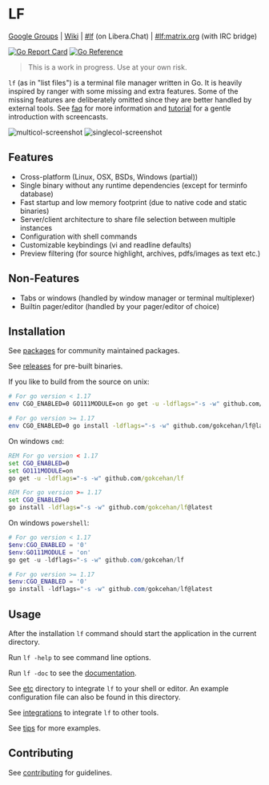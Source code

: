 # LF

[Google Groups](https://groups.google.com/forum/#!forum/lf-fm)
| [Wiki](https://github.com/gokcehan/lf/wiki)
| [#lf](https://web.libera.chat/#lf) (on Libera.Chat)
| [#lf:matrix.org](https://matrix.to/#/#lf:matrix.org) (with IRC bridge)

[![Go Report Card](https://goreportcard.com/badge/github.com/gokcehan/lf)](https://goreportcard.com/report/github.com/gokcehan/lf)
[![Go Reference](https://pkg.go.dev/badge/github.com/gokcehan/lf.svg)](https://pkg.go.dev/github.com/gokcehan/lf)

> This is a work in progress. Use at your own risk.

`lf` (as in "list files") is a terminal file manager written in Go.
It is heavily inspired by ranger with some missing and extra features.
Some of the missing features are deliberately omitted since they are better handled by external tools.
See [faq](https://github.com/gokcehan/lf/wiki/FAQ) for more information and [tutorial](https://github.com/gokcehan/lf/wiki/Tutorial) for a gentle introduction with screencasts.

![multicol-screenshot](http://i.imgur.com/DaTUenu.png)
![singlecol-screenshot](http://i.imgur.com/p95xzUj.png)

## Features

- Cross-platform (Linux, OSX, BSDs, Windows (partial))
- Single binary without any runtime dependencies (except for terminfo database)
- Fast startup and low memory footprint (due to native code and static binaries)
- Server/client architecture to share file selection between multiple instances
- Configuration with shell commands
- Customizable keybindings (vi and readline defaults)
- Preview filtering (for source highlight, archives, pdfs/images as text etc.)

## Non-Features

- Tabs or windows (handled by window manager or terminal multiplexer)
- Builtin pager/editor (handled by your pager/editor of choice)

## Installation

See [packages](https://github.com/gokcehan/lf/wiki/Packages) for community maintained packages.

See [releases](https://github.com/gokcehan/lf/releases) for pre-built binaries.

If you like to build from the source on unix:

```bash
# For go version < 1.17
env CGO_ENABLED=0 GO111MODULE=on go get -u -ldflags="-s -w" github.com/gokcehan/lf

# For go version >= 1.17
env CGO_ENABLED=0 go install -ldflags="-s -w" github.com/gokcehan/lf@latest
```

On windows `cmd`:

```cmd
REM For go version < 1.17
set CGO_ENABLED=0
set GO111MODULE=on
go get -u -ldflags="-s -w" github.com/gokcehan/lf

REM For go version >= 1.17
set CGO_ENABLED=0
go install -ldflags="-s -w" github.com/gokcehan/lf@latest
```

On windows `powershell`:

```powershell
# For go version < 1.17
$env:CGO_ENABLED = '0'
$env:GO111MODULE = 'on'
go get -u -ldflags="-s -w" github.com/gokcehan/lf

# For go version >= 1.17
$env:CGO_ENABLED = '0'
go install -ldflags="-s -w" github.com/gokcehan/lf@latest
```

## Usage

After the installation `lf` command should start the application in the current directory.

Run `lf -help` to see command line options.

Run `lf -doc` to see the [documentation](https://pkg.go.dev/github.com/gokcehan/lf).

See [etc](etc) directory to integrate `lf` to your shell or editor.
An example configuration file can also be found in this directory.

See [integrations](https://github.com/gokcehan/lf/wiki/Integrations) to integrate `lf` to other tools.

See [tips](https://github.com/gokcehan/lf/wiki/Tips) for more examples.

## Contributing

See [contributing](https://github.com/gokcehan/lf/wiki/Contributing) for guidelines.
